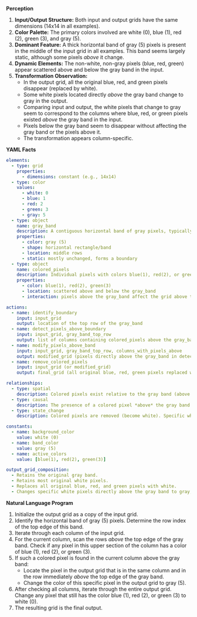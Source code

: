 **Perception**

1.  **Input/Output Structure:** Both input and output grids have the same dimensions (14x14 in all examples).
2.  **Color Palette:** The primary colors involved are white (0), blue (1), red (2), green (3), and gray (5).
3.  **Dominant Feature:** A thick horizontal band of gray (5) pixels is present in the middle of the input grid in all examples. This band seems largely static, although some pixels *above* it change.
4.  **Dynamic Elements:** The non-white, non-gray pixels (blue, red, green) appear scattered above and below the gray band in the input.
5.  **Transformation Observation:**
    *   In the output grid, all the original blue, red, and green pixels disappear (replaced by white).
    *   Some white pixels located directly *above* the gray band change to gray in the output.
    *   Comparing input and output, the white pixels that change to gray seem to correspond to the columns where blue, red, or green pixels existed *above* the gray band in the input.
    *   Pixels below the gray band seem to disappear without affecting the gray band or the pixels above it.
    *   The transformation appears column-specific.

**YAML Facts**


```yaml
elements:
  - type: grid
    properties:
      - dimensions: constant (e.g., 14x14)
  - type: color
    values:
      - white: 0
      - blue: 1
      - red: 2
      - green: 3
      - gray: 5
  - type: object
    name: gray_band
    description: A contiguous horizontal band of gray pixels, typically multiple rows thick, located in the middle rows of the grid.
    properties:
      - color: gray (5)
      - shape: horizontal rectangle/band
      - location: middle rows
      - static: mostly unchanged, forms a boundary
  - type: object
    name: colored_pixels
    description: Individual pixels with colors blue(1), red(2), or green(3).
    properties:
      - color: blue(1), red(2), green(3)
      - location: scattered above and below the gray_band
      - interaction: pixels above the gray_band affect the grid above the band; all colored_pixels are removed in the output.

actions:
  - name: identify_boundary
    input: input_grid
    output: location of the top row of the gray_band
  - name: detect_pixels_above_boundary
    input: input_grid, gray_band_top_row
    output: list of columns containing colored_pixels above the gray_band
  - name: modify_pixels_above_band
    input: input_grid, gray_band_top_row, columns_with_pixels_above
    output: modified_grid (pixels directly above the gray_band in detected columns are changed to gray)
  - name: remove_colored_pixels
    input: input_grid (or modified_grid)
    output: final_grid (all original blue, red, green pixels replaced with white)

relationships:
  - type: spatial
    description: Colored pixels exist relative to the gray band (above or below).
  - type: causal
    description: The presence of a colored pixel *above* the gray band in a specific column causes the pixel directly *above* the gray band in that same column to change to gray.
  - type: state_change
    description: Colored pixels are removed (become white). Specific white pixels above the gray band become gray.

constants:
  - name: background_color
    value: white (0)
  - name: band_color
    value: gray (5)
  - name: active_colors
    value: [blue(1), red(2), green(3)]

output_grid_composition:
  - Retains the original gray band.
  - Retains most original white pixels.
  - Replaces all original blue, red, and green pixels with white.
  - Changes specific white pixels directly above the gray band to gray, based on the rule.
```


**Natural Language Program**

1.  Initialize the output grid as a copy of the input grid.
2.  Identify the horizontal band of gray (5) pixels. Determine the row index of the top edge of this band.
3.  Iterate through each column of the input grid.
4.  For the current column, scan the rows *above* the top edge of the gray band. Check if any pixel in this upper section of the column has a color of blue (1), red (2), or green (3).
5.  If such a colored pixel is found in the current column above the gray band:
    *   Locate the pixel in the output grid that is in the same column and in the row immediately *above* the top edge of the gray band.
    *   Change the color of this specific pixel in the output grid to gray (5).
6.  After checking all columns, iterate through the entire output grid. Change any pixel that still has the color blue (1), red (2), or green (3) to white (0).
7.  The resulting grid is the final output.